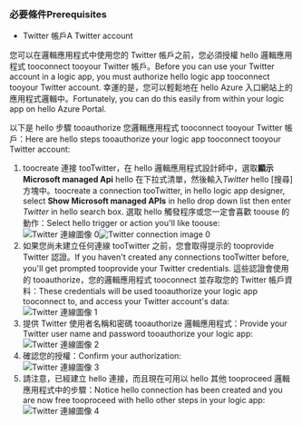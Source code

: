 ### <a name="prerequisites"></a><span data-ttu-id="2b16e-101">必要條件</span><span class="sxs-lookup"><span data-stu-id="2b16e-101">Prerequisites</span></span>
* <span data-ttu-id="2b16e-102">Twitter 帳戶</span><span class="sxs-lookup"><span data-stu-id="2b16e-102">A Twitter account</span></span> 

<span data-ttu-id="2b16e-103">您可以在邏輯應用程式中使用您的 Twitter 帳戶之前，您必須授權 hello 邏輯應用程式 tooconnect tooyour Twitter 帳戶。</span><span class="sxs-lookup"><span data-stu-id="2b16e-103">Before you can use your Twitter account in a logic app, you must authorize hello logic app tooconnect tooyour Twitter account.</span></span> <span data-ttu-id="2b16e-104">幸運的是，您可以輕鬆地在 hello Azure 入口網站上的應用程式邏輯中。</span><span class="sxs-lookup"><span data-stu-id="2b16e-104">Fortunately, you can do this easily from within your logic app on hello Azure Portal.</span></span> 

<span data-ttu-id="2b16e-105">以下是 hello 步驟 tooauthorize 您邏輯應用程式 tooconnect tooyour Twitter 帳戶：</span><span class="sxs-lookup"><span data-stu-id="2b16e-105">Here are hello steps tooauthorize your logic app tooconnect tooyour Twitter account:</span></span>

1. <span data-ttu-id="2b16e-106">toocreate 連接 tooTwitter，在 hello 邏輯應用程式設計師中，選取**顯示 Microsoft managed Api** hello 在下拉式清單，然後輸入*Twitter* hello [搜尋] 方塊中。</span><span class="sxs-lookup"><span data-stu-id="2b16e-106">toocreate a connection tooTwitter, in hello logic app designer, select **Show Microsoft managed APIs** in hello drop down list then enter *Twitter* in hello search box.</span></span> <span data-ttu-id="2b16e-107">選取 hello 觸發程序或您一定會喜歡 toouse 的動作：</span><span class="sxs-lookup"><span data-stu-id="2b16e-107">Select hello trigger or action you'll like toouse:</span></span>  
   <span data-ttu-id="2b16e-108">![Twitter 連線圖像 0](./media/connectors-create-api-twitter/twitter-0.png)</span><span class="sxs-lookup"><span data-stu-id="2b16e-108">![Twitter connection image 0](./media/connectors-create-api-twitter/twitter-0.png)</span></span>
2. <span data-ttu-id="2b16e-109">如果您尚未建立任何連線 tooTwitter 之前，您會取得提示的 tooprovide Twitter 認證。</span><span class="sxs-lookup"><span data-stu-id="2b16e-109">If you haven't created any connections tooTwitter before, you'll get prompted tooprovide your Twitter credentials.</span></span> <span data-ttu-id="2b16e-110">這些認證會使用的 tooauthorize，您的邏輯應用程式 tooconnect 並存取您的 Twitter 帳戶資料：</span><span class="sxs-lookup"><span data-stu-id="2b16e-110">These credentials will be used tooauthorize your logic app tooconnect to, and access your Twitter account's data:</span></span>  
   ![Twitter 連線圖像 1](./media/connectors-create-api-twitter/twitter-1.png)  
3. <span data-ttu-id="2b16e-112">提供 Twitter 使用者名稱和密碼 tooauthorize 邏輯應用程式：</span><span class="sxs-lookup"><span data-stu-id="2b16e-112">Provide your Twitter user name and password tooauthorize your logic app:</span></span>  
   ![Twitter 連線圖像 2](./media/connectors-create-api-twitter/twitter-2.png)  
4. <span data-ttu-id="2b16e-114">確認您的授權：</span><span class="sxs-lookup"><span data-stu-id="2b16e-114">Confirm your authorization:</span></span>  
   ![Twitter 連線圖像 3](./media/connectors-create-api-twitter/twitter-3.png)  
5. <span data-ttu-id="2b16e-116">請注意，已經建立 hello 連接，而且現在可用以 hello 其他 tooproceed 邏輯應用程式中的步驟：</span><span class="sxs-lookup"><span data-stu-id="2b16e-116">Notice hello connection has been created and you are now free tooproceed with hello other steps in your logic app:</span></span>  
   ![Twitter 連線圖像 4](./media/connectors-create-api-twitter/twitter-4.png)

